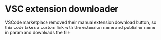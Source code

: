 # VSC extension downloader
VSCode marketplace removed their manual extension download button, so this code takes a custom link with the extension name and publisher name in param and downloads the file
